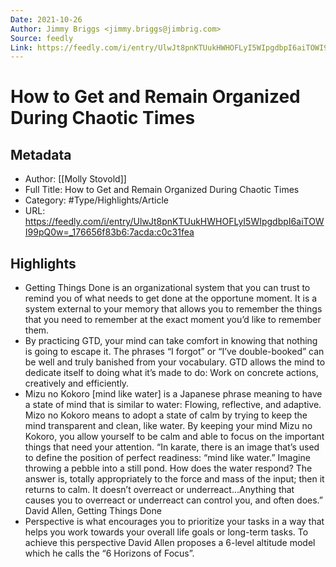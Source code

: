 ```yaml
---
Date: 2021-10-26
Author: Jimmy Briggs <jimmy.briggs@jimbrig.com>
Source: feedly
Link: https://feedly.com/i/entry/UlwJt8pnKTUukHWHOFLyI5WIpgdbpI6aiTOWI99pQ0w=_176656f83b6:7acda:c0c31fea
---
```

# How to Get and Remain Organized During Chaotic Times

## Metadata
- Author: [[Molly Stovold]]
- Full Title: How to Get and Remain Organized During Chaotic Times
- Category: #Type/Highlights/Article
- URL: https://feedly.com/i/entry/UlwJt8pnKTUukHWHOFLyI5WIpgdbpI6aiTOWI99pQ0w=_176656f83b6:7acda:c0c31fea

## Highlights
- Getting Things Done is an organizational system that you can trust to remind you of what needs to get done at the opportune moment. It is a system external to your memory that allows you to remember the things that you need to remember at the exact moment you’d like to remember them.
- By practicing GTD, your mind can take comfort in knowing that nothing is going to escape it. The phrases “I forgot” or “I’ve double-booked” can be well and truly banished from your vocabulary. GTD allows the mind to dedicate itself to doing what it’s made to do: Work on concrete actions, creatively and efficiently.
- Mizu no Kokoro [mind like water] is a Japanese phrase meaning to have a state of mind that is similar to water: Flowing, reflective, and adaptive. Mizo no Kokoro means to adopt a state of calm by trying to keep the mind transparent and clean, like water. By keeping your mind Mizu no Kokoro, you allow yourself to be calm and able to focus on the important things that need your attention.
  “In karate, there is an image that’s used to define the position of perfect readiness: “mind like water.” Imagine throwing a pebble into a still pond. How does the water respond? The answer is, totally appropriately to the force and mass of the input; then it returns to calm. It doesn’t overreact or underreact…Anything that causes you to overreact or underreact can control you, and often does.” David Allen, Getting Things Done
- Perspective is what encourages you to prioritize your tasks in a way that helps you work towards your overall life goals or long-term tasks. To achieve this perspective David Allen proposes a 6-level altitude model which he calls the “6 Horizons of Focus”.
